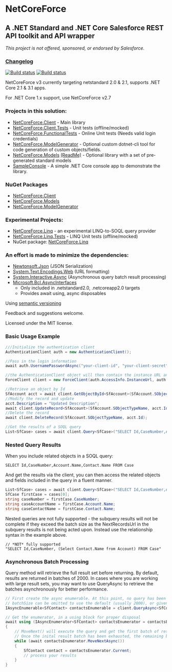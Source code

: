 # NetCoreForce 

## A .NET Standard and .NET Core Salesforce REST API toolkit and API wrapper
*This project is not offered, sponsored, or endorsed by Salesforce.*

### [Changelog](CHANGELOG.md)  

[![Build status](https://ci.appveyor.com/api/projects/status/sum0prwnfgnv8e7s/branch/master?svg=true&passingText=master&failingText=master&pendingText=master%20pending)](https://ci.appveyor.com/project/anthonyreilly/netcoreforce/branch/master)
[![Build status](https://ci.appveyor.com/api/projects/status/sum0prwnfgnv8e7s/branch/dev?svg=true&passingText=dev&failingText=dev&pendingText=dev%20pending)](https://ci.appveyor.com/project/anthonyreilly/netcoreforce/branch/dev)

NetCoreForce v3 currently targeting netstandard 2.0 & 2.1, supports .NET Core 2.1 & 3.1 apps.

For .NET Core 1.x support, use NetCoreForce v2.7

### Projects in this solution:
* [NetCoreForce.Client](src/NetCoreForce.Client) - Main library  
* [NetCoreForce.Client.Tests](src/NetCoreForce.Client.Tests) - Unit tests (offline/mocked)  
* [NetCoreForce.FunctionalTests](src/NetCoreForce.FunctionalTests) - Online Unit tests (Needs valid login credentials)  
* [NetCoreForce.ModelGenerator](src/NetCoreForce.ModelGenerator) - Optional custom dotnet-cli tool for code generation of custom objects/fields.  
* [NetCoreForce.Models](src/NetCoreForce.Models) [(ReadMe)](src/NetCoreForce.Models/README.md) - Optional library with a set of pre-generated standard models  
* [SampleConsole](src/SampleConsole) - A simple .NET Core console app to demonstrate the library.

### NuGet Packages
* [NetCoreForce.Client](https://www.nuget.org/packages/NetCoreForce.Client/)
* [NetCoreForce.Models](https://www.nuget.org/packages/NetCoreForce.Models/)
* [NetCoreForce.ModelGenerator](https://www.nuget.org/packages/NetCoreForce.ModelGenerator/)

### Experimental Projects:
* [NetCoreForce.Linq](src/NetCoreForce.Linq) - an experimental LINQ-to-SOQL query provider
* [NetCoreForce.Linq.Tests](src/NetCoreForce.Linq.Tests) - LINQ Unit tests (offline/mocked)
* NuGet package: [NetCoreForce.Linq](https://www.nuget.org/packages/NetCoreForce.Linq/)

### An effort is made to minimize the dependencies:
* [Newtonsoft.Json](https://www.nuget.org/packages/Newtonsoft.Json) (JSON Serialization)
* [System.Text.Encodings.Web](https://www.nuget.org/packages/System.Text.Encodings.Web) (URL formatting)
* [System.Interactive.Async](https://www.nuget.org/packages/System.Interactive.Async/) (Asynchronous query batch result 
processing)
* [Microsoft.Bcl.AsyncInterfaces](https://www.nuget.org/packages/Microsoft.Bcl.AsyncInterfaces/)
    - Only included in .netstandard2.0, .netcoreapp2.0 targets
    - Provides await using, async disposables

Using [semantic versioning](http://semver.org)

Feedback and suggestions welcome.

Licensed under the MIT license.


### Basic Usage Example

```csharp
///Initialize the authentication client
AuthenticationClient auth = new AuthenticationClient();

//Pass in the login information
await auth.UsernamePasswordAsync("your-client-id", "your-client-secret", "your-username", "your-password", "token-endpoint-url");

//the AuthenticationClient object will then contain the instance URL and access token to be used in each of the API calls
ForceClient client = new ForceClient(auth.AccessInfo.InstanceUrl, auth.ApiVersion, auth.AccessInfo.AccessToken);

//Retrieve an object by Id
SfAccount acct = await client.GetObjectById<SfAccount>(SfAccount.SObjectTypeName, "001i000002C8QTI");
//Modify the record and update
acct.Description = "Updated Description";
await client.UpdateRecord<SfAccount>(SfAccount.SObjectTypeName, acct.Id, acct);
//Delete the record
await client.DeleteRecord(SfAccount.SObjectTypeName, acct.Id);

//Get the results of a SOQL query
List<SfCase> cases = await client.Query<SfCase>("SELECT Id,CaseNumber,Account.Name,Contact.Name FROM Case");
```

### Nested Query Results

When you include related objects in a SOQL query:
```
SELECT Id,CaseNumber,Account.Name,Contact.Name FROM Case
```

And get the results via the client, you can then access the related objects and fields included in the query in a fluent manner.
```csharp
List<SfCase> cases = await client.Query<SfCase>("SELECT Id,CaseNumber,Account.Name,Contact.Name FROM Case");
SfCase firstCase = cases[0];
string caseNumber = firstCase.CaseNumber;
string caseAccountName = firstCase.Account.Name;
string caseContactName = firstCase.Contact.Name;
```

Nested queries are not fully supported - the subquery results will not be complete if they exceed the batch size as the NextRecordsUrl in the subquery results is not being acted upon. Instead use the relationship syntax in the example above.
```
// *NOT* fully supported
"SELECT Id,CaseNumber, (Select Contact.Name from Account) FROM Case"
```

### Asynchronous Batch Processing

Query<T> method will retrieve the full result set before returning. By default, results are returned in batches of 2000.
In cases where you are working with large result sets, you may want to use QueryAsync<T> to retrieve the batches asynchronously for better performance.

```csharp
// First create the async enumerable. At this point, no query has been executed.
// batchSize can be omitted to use the default (usually 2000), or given a custom value between 200 and 2000.
IAsyncEnumerable<SfContact> contactsEnumerable = client.QueryAsync<SfContact>("SELECT Id, Name FROM Contact ", batchSize: 200);

// Get the enumerator, in a using block for proper disposal
await using (IAsyncEnumerator<SfContact> contactsEnumerator = contactsEnumerable.GetAsyncEnumerator())
{
    // MoveNext() will execute the query and get the first batch of results.
    // Once the inital result batch has been exhausted, the remaining batches, if any, will be retrieved.
    while (await contactsEnumerator.MoveNextAsync())
    {
        SfContact contact = contactsEnumerator.Current;
        // process your results
    }
}
```

